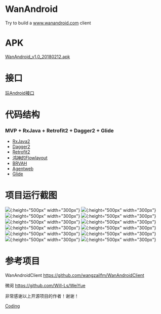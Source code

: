 # WanAndroid
Try to build a www.wanandroid.com client

#  APK
[WanAndroid_v1.0_20180212.apk](https://coding.net/u/salecoding/p/WanAndroid/git/raw/master/app/release/WanAndroid_v1.0_20180212.apk)

# 接口
[玩Android接口](http://www.wanandroid.com/blog/show/2)

# 代码结构
### MVP + RxJava + Retrofit2 + Dagger2 + Glide
* [RxJava2](https://github.com/ReactiveX/RxJava)
* [Dagger2](https://github.com/google/dagger)
* [Retrofit2](https://github.com/square/retrofit)
* [鸿神的Flowlayout](https://github.com/hongyangAndroid/FlowLayout)
* [BRVAH](https://github.com/CymChad/BaseRecyclerViewAdapterHelper)
* [Agentweb](https://github.com/Justson/AgentWeb)
* [Glide](https://github.com/bumptech/glide)

# 项目运行截图
![](https://coding.net/u/salecoding/p/WanAndroid/git/raw/master/screenshots/Screenshot_2018-02-23-14-00-13-312_com.will.weiyu.png){:height="500px" width="300px"}
![](https://coding.net/u/salecoding/p/WanAndroid/git/raw/master/screenshots/Screenshot_2018-02-23-14-00-20-507_com.will.weiyu.png){:height="500px" width="300px"}
![](https://coding.net/u/salecoding/p/WanAndroid/git/raw/master/screenshots/Screenshot_2018-02-23-14-00-24-498_com.will.weiyu.png){:height="500px" width="300px"}
![](https://coding.net/u/salecoding/p/WanAndroid/git/raw/master/screenshots/Screenshot_2018-02-23-14-00-32-235_com.will.weiyu.png){:height="500px" width="300px"}
![](https://coding.net/u/salecoding/p/WanAndroid/git/raw/master/screenshots/Screenshot_2018-02-23-14-00-42-897_com.will.weiyu.png){:height="500px" width="300px"}
![](https://coding.net/u/salecoding/p/WanAndroid/git/raw/master/screenshots/Screenshot_2018-02-23-14-00-51-177_com.will.weiyu.png){:height="500px" width="300px"}
![](https://coding.net/u/salecoding/p/WanAndroid/git/raw/master/screenshots/Screenshot_2018-02-23-14-01-29-488_com.will.weiyu.png){:height="500px" width="300px"}
![](https://coding.net/u/salecoding/p/WanAndroid/git/raw/master/screenshots/Screenshot_2018-02-23-14-01-46-958_com.will.weiyu.png){:height="500px" width="300px"}
![](https://coding.net/u/salecoding/p/WanAndroid/git/raw/master/screenshots/Screenshot_2018-02-23-14-01-52-929_com.will.weiyu.png){:height="500px" width="300px"}
![](https://coding.net/u/salecoding/p/WanAndroid/git/raw/master/screenshots/Screenshot_2018-02-23-14-01-57-654_com.will.weiyu.png){:height="500px" width="300px"}
![](https://coding.net/u/salecoding/p/WanAndroid/git/raw/master/screenshots/Screenshot_2018-02-23-14-02-15-107_com.will.weiyu.png){:height="500px" width="300px"}
![](https://coding.net/u/salecoding/p/WanAndroid/git/raw/master/screenshots/Screenshot_2018-02-23-14-02-27-830_com.will.weiyu.png){:height="500px" width="300px"}

# 参考项目
WanAndroidClient https://github.com/wangzailfm/WanAndroidClient

微阅 https://github.com/Will-Ls/WeiYue

非常感谢以上开源项目的作者！谢谢！

[Coding](https://coding.net/u/salecoding/project) 
